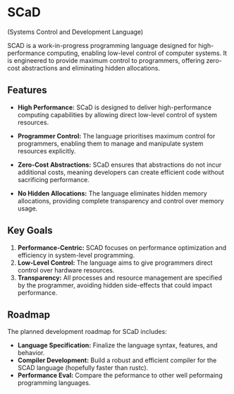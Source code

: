 # SCaD 
(Systems Control and Development Language)

SCAD is a work-in-progress programming language designed for high-performance computing, enabling low-level control of computer systems. It is engineered to provide maximum control to programmers, offering zero-cost abstractions and eliminating hidden allocations.

## Features

- **High Performance:** SCaD is designed to deliver high-performance computing capabilities by allowing direct low-level control of system resources.
  
- **Programmer Control:** The language prioritises maximum control for programmers, enabling them to manage and manipulate system resources explicitly.

- **Zero-Cost Abstractions:** SCaD ensures that abstractions do not incur additional costs, meaning developers can create efficient code without sacrificing performance.

- **No Hidden Allocations:** The language eliminates hidden memory allocations, providing complete transparency and control over memory usage.

## Key Goals

1. **Performance-Centric:** SCAD focuses on performance optimization and efficiency in system-level programming.
2. **Low-Level Control:** The language aims to give programmers direct control over hardware resources.
3. **Transparency:** All processes and resource management are specified by the programmer, avoiding hidden side-effects that could impact performance.


## Roadmap

The planned development roadmap for SCaD includes:

- **Language Specification:** Finalize the language syntax, features, and behavior.
- **Compiler Development:** Build a robust and efficient compiler for the SCAD language (hopefully faster than rustc).
- **Performance Eval:** Compare the peformance to other well peformaing programming languages. 

